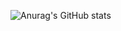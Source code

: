 ![Anurag's GitHub stats](https://github-readme-stats.vercel.app/api?username=NyaBear&count_private=true)
